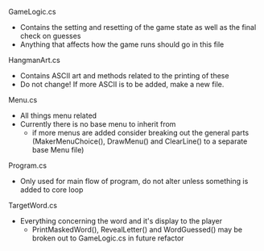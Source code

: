 GameLogic.cs
  - Contains the setting and resetting of the game state as well as the final check on guesses
  - Anything that affects how the game runs should go in this file

HangmanArt.cs
  - Contains ASCII art and methods related to the printing of these
  - Do not change! If more ASCII is to be added, make a new file.

Menu.cs
  - All things menu related
  - Currently there is no base menu to inherit from
    - if more menus are added consider breaking out the general parts (MakerMenuChoice(), DrawMenu() and ClearLine() to a separate base Menu file)

Program.cs
  - Only used for main flow of program, do not alter unless something is added to core loop

TargetWord.cs
  - Everything concerning the word and it's display to the player
    - PrintMaskedWord(), RevealLetter() and WordGuessed() may be broken out to GameLogic.cs in future refactor
